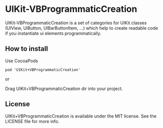 UIKit-VBProgrammaticCreation
===========

UIKit-VBProgrammaticCreation is a set of categories for UIKit classes (UIView, UIButton, UIBarButtonItem, ...) which
help to create readable code if you instantiate ui elements programmatically.

## How to install
Use CocoaPods

    pod 'UIKit+VBProgrammaticCreation'

or

Drag UIKit+VBProgrammaticCreation dir into your project.

## License
UIKit+VBProgrammaticCreation is available under the MIT license. See the LICENSE file for more info.
